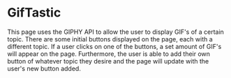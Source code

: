 # GifTastic

This page uses the GIPHY API to allow the user to display GIF's of a certain topic. There are some initial buttons displayed on the page, each with a different topic. If a user clicks on one of the buttons, a set amount of GIF's will appear on the page. Furthermore, the user is able to add their own button of whatever topic they desire and the page will update with the user's new button added.